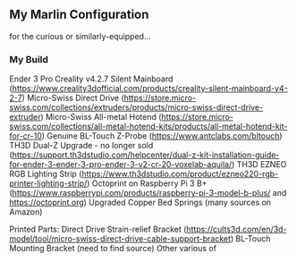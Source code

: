## My Marlin Configuration
for the curious or similarly-equipped...

### My Build
Ender 3 Pro
Creality v4.2.7 Silent Mainboard (https://www.creality3dofficial.com/products/creality-silent-mainboard-v4-2-7)
Micro-Swiss Direct Drive (https://store.micro-swiss.com/collections/extruders/products/micro-swiss-direct-drive-extruder)
Micro-Swiss All-metal Hotend (https://store.micro-swiss.com/collections/all-metal-hotend-kits/products/all-metal-hotend-kit-for-cr-10)
Genuine BL-Touch Z-Probe (https://www.antclabs.com/bltouch)
TH3D Dual-Z Upgrade - no longer sold (https://support.th3dstudio.com/helpcenter/dual-z-kit-installation-guide-for-ender-3-ender-3-pro-ender-3-v2-cr-20-voxelab-aquila/)
TH3D EZNEO RGB Lighting Strip (https://www.th3dstudio.com/product/ezneo220-rgb-printer-lighting-strip/)
Octoprint on Raspberry Pi 3 B+ (https://www.raspberrypi.com/products/raspberry-pi-3-model-b-plus/ and https://octoprint.org)
Upgraded Copper Bed Springs (many sources on Amazon)

Printed Parts:
Direct Drive Strain-relief Bracket (https://cults3d.com/en/3d-model/tool/micro-swiss-direct-drive-cable-support-bracket)
BL-Touch Mounting Bracket (need to find source)
Other various of
